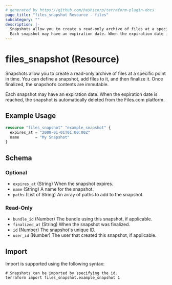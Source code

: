 ```yaml
---
# generated by https://github.com/hashicorp/terraform-plugin-docs
page_title: "files_snapshot Resource - files"
subcategory: ""
description: |-
  Snapshots allow you to create a read-only archive of files at a specific point in time. You can define a snapshot, add files to it, and then finalize it. Once finalized, the snapshot’s contents are immutable.
  Each snapshot may have an expiration date. When the expiration date is reached, the snapshot is automatically deleted from the Files.com platform.
---
```


# files_snapshot (Resource)

Snapshots allow you to create a read-only archive of files at a specific point in time. You can define a snapshot, add files to it, and then finalize it. Once finalized, the snapshot’s contents are immutable.



Each snapshot may have an expiration date. When the expiration date is reached, the snapshot is automatically deleted from the Files.com platform.

## Example Usage

```terraform
resource "files_snapshot" "example_snapshot" {
  expires_at = "2000-01-01T01:00:00Z"
  name       = "My Snapshot"
}
```

<!-- schema generated by tfplugindocs -->
## Schema

### Optional

- `expires_at` (String) When the snapshot expires.
- `name` (String) A name for the snapshot.
- `paths` (List of String) An array of paths to add to the snapshot.

### Read-Only

- `bundle_id` (Number) The bundle using this snapshot, if applicable.
- `finalized_at` (String) When the snapshot was finalized.
- `id` (Number) The snapshot's unique ID.
- `user_id` (Number) The user that created this snapshot, if applicable.

## Import

Import is supported using the following syntax:

```shell
# Snapshots can be imported by specifying the id.
terraform import files_snapshot.example_snapshot 1
```
